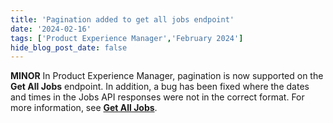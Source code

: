 ```yaml
---
title: 'Pagination added to get all jobs endpoint'
date: '2024-02-16'
tags: ['Product Experience Manager','February 2024']
hide_blog_post_date: false
---
```

**MINOR** In Product Experience Manager, pagination is now supported on the **Get All Jobs** endpoint. In addition, a bug has been fixed where the dates and times in the Jobs API responses were not in the correct format. For more information, see **[Get All Jobs](https://elasticpath.dev/docs/pxm/jobs-api/get-all-jobs)**.
